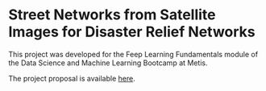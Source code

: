 # Street Networks from Satellite Images for Disaster Relief Networks

This project was developed for the Feep Learning Fundamentals module of the Data Science and Machine Learning Bootcamp at Metis.

The project proposal is available [here](https://github.com/hmlewis-astro/disney_movie_nlp/blob/main/proposal.md).

<!--The Minimum Viable Product (MVP) is available [here](https://github.com/hmlewis-astro/disney_movie_nlp/).-->

<!--The [write-up](https://github.com/hmlewis-astro/disney_movie_nlp/blob/main/final_pres/final_writeup.md), [description of the full code (with links to each script)](https://github.com/hmlewis-astro/disney_movie_nlp/blob/main/final_pres/run_code.md), and [slide deck](https://github.com/hmlewis-astro/disney_movie_nlp/blob/main/final_pres/Lewis_disney_nlp.pdf) are also available.-->
